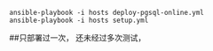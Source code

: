 ```
ansible-playbook -i hosts deploy-pgsql-online.yml
ansible-playbook -i hosts setup.yml 
```
##只部署过一次， 还未经过多次测试，
